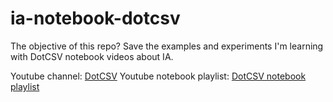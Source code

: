 # ia-notebook-dotcsv

The objective of this repo? Save the examples and experiments I'm learning with DotCSV notebook videos about IA.

Youtube channel: [DotCSV](https://www.youtube.com/channel/UCy5znSnfMsDwaLlROnZ7Qbg)
Youtube notebook playlist: [DotCSV notebook playlist](https://www.youtube.com/watch?v=w2RJ1D6kz-o&list=PL-Ogd76BhmcCO4VeOlIH93BMT5A_kKAXp)
